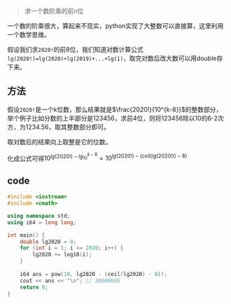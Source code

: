 > 求一个数阶乘的前n位

一个数的阶乘很大，算起来不现实，python实现了大整数可以直接算，这里利用一个数学思维。

假设我们求`2020!`的前8位，我们知道对数计算公式`lg(2020!)=lg(2020)+lg(2019)+...+lg(1)`，取完对数后改大数可以用double存下来。

## 方法

假设`2020!`是一个k位数，那么结果就是$\frac{2020!}{10^{k-8}}$的整数部分，举个例子比如分数的上半部分是123456，求前4位，则将123456除以10的6-2次方，为1234.56，取其整数部分即可。

取对数后的结果向上取整是它的位数。

化成公式可得$10^{lg(2020!) - lg_{10}^{k-8}}=10^{lg(2020!)-(ceil(lg(2020!))-8)}$

## code

```c++
#include <iostream>
#include <cmath>

using namespace std;
using i64 = long long;

int main() {
	double lg2020 = 0;
	for (int i = 1; i <= 2020; i++) {
		lg2020 += log10(i);
	}
  
	i64 ans = pow(10, lg2020 - (ceil(lg2020) - 8));
	cout << ans << "\n"; // 38609695
	return 0;	
}
```
